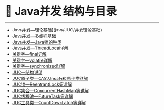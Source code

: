 **<span style="font-size: 35px;">🍠 Java并发 结构与目录</span>**

---

- Java并发—理论基础](java/JUC/并发理论基础)
- [Java并发—多线程基础](java/JUC/多线程基础)
- [Java并发—Java锁的种类](java/JUC/Java锁的种类)
- [Java并发—ThreadLocal详解](java/JUC/ThreadLocal详解)
- [关键字—final详解](java/JUC/final详解)
- [关键字—volatile详解](java/JUC/volatile详解)
- [关键字—synchronized详解](java/JUC/synchronized详解)
- [JUC—结构说明](java/JUC/结构说明)
- [JUC原子类—CAS,Unsafe和原子类详解](java/JUC/CAS,Unsafe和原子类详解)
- [JUC锁—ReentrantLock等详解](java/JUC/JUC锁详解)
- [JUC集合—ConcurrentHashMap等详解](java/JUC/JUC集合详解)
- [JUC线程池—FutureTask等详解](java/JUC/JUC线程池详解)
- [JUC工具类—CountDownLatch等详解](java/JUC/JUC工具类详解)

